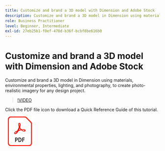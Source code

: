 ```yaml
---
title: Customize and brand a 3D model with Dimension and Adobe Stock
description: Customize and brand a 3D model in Dimension using materials, environmental properties, lighting, and photography, to create photo-realistic imagery for any design project
role: Business Practitioner
level: Beginner, Intermediate
exl-id: 27eb25b1-f0ef-478d-b36f-bcbf8be616b0
---
```

# Customize and brand a 3D model with Dimension and Adobe Stock

Customize and brand a 3D model in Dimension using materials, environmental properties, lighting, and photography, to create photo-realistic imagery for any design project.

>[!VIDEO](https://video.tv.adobe.com/v/331005?hidetitle=true)

Click the PDF file icon to download a Quick Reference Guide of this tutorial.

[![PDF File Icon](../assets/acrobat_PDF_96.png)](../quick-reference/SkiptheShootGettheShot.pdf)
